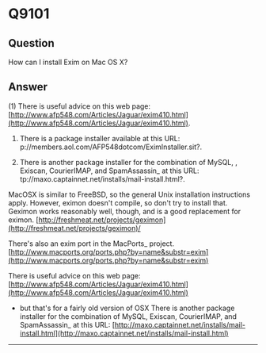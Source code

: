 Q9101
=====

Question
--------

How can I install Exim on Mac OS X?

Answer
------

(1) There is useful advice on this web page:
    [http://www.afp548.com/Articles/Jaguar/exim410.html](http://www.afp548.com/Articles/Jaguar/exim410.html).

1.  There is a package installer available at this URL:
    p://members.aol.com/AFP548dotcom/EximInstaller.sit?.

2.  There is another package installer for the combination of MySQL, ,
    Exiscan, CourierIMAP, and SpamAssassin\_ at this URL:
    tp://maxo.captainnet.net/installs/mail-install.html?.

MacOSX is similar to FreeBSD, so the general Unix installation
instructions apply. However, eximon doesn't compile, so don't try to
install that. Geximon works reasonably well, though, and is a good
replacement for eximon.
[http://freshmeat.net/projects/geximon](http://freshmeat.net/projects/geximon)/

There's also an exim port in the MacPorts\_ project.
[http://www.macports.org/ports.php?by=name&substr=exim](http://www.macports.org/ports.php?by=name&substr=exim)

There is useful advice on this web page:
[http://www.afp548.com/Articles/Jaguar/exim410.html](http://www.afp548.com/Articles/Jaguar/exim410.html)
- but that's for a fairly old version of OSX There is another package
installer for the combination of MySQL, Exiscan, CourierIMAP, and
SpamAssassin\_ at this URL:
[http://maxo.captainnet.net/installs/mail-install.html](http://maxo.captainnet.net/installs/mail-install.html)

* * * * *

